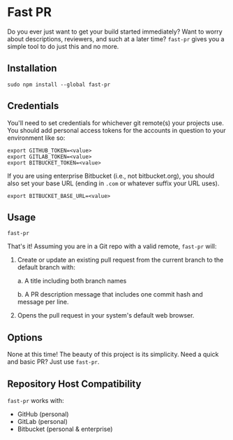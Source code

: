 # Fast PR

Do you ever just want to get your build started immediately? Want to
worry about descriptions, reviewers, and such at a later time?
`fast-pr` gives you a simple tool to do just this and no more.

## Installation

    sudo npm install --global fast-pr

## Credentials

You'll need to set credentials for whichever git remote(s) your projects use.
You should add personal access tokens for the accounts in question to your
environment like so:

    export GITHUB_TOKEN=<value>
    export GITLAB_TOKEN=<value>
    export BITBUCKET_TOKEN=<value>

If you are using enterprise Bitbucket (i.e., not bitbucket.org), you should
also set your base URL (ending in `.com` or whatever suffix your URL uses).

    export BITBUCKET_BASE_URL=<value>

## Usage

    fast-pr

That's it! Assuming you are in a Git repo with a valid remote, `fast-pr` will:

1. Create or update an existing pull request from the current branch to the default branch with:

    a. A title including both branch names

    b. A PR description message that includes one commit hash and message per line.

2. Opens the pull request in your system's default web browser.

## Options

None at this time! The beauty of this project is its simplicity.
Need a quick and basic PR? Just use `fast-pr`.

## Repository Host Compatibility

`fast-pr` works with:

* GitHub (personal)
* GitLab (personal)
* Bitbucket (personal & enterprise)
